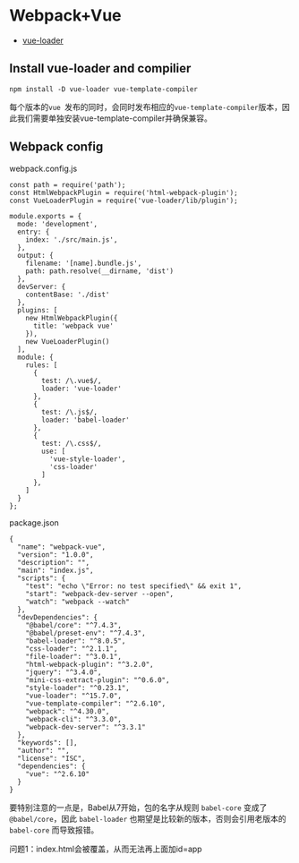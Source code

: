 # Webpack+Vue 

- [vue-loader](https://vue-loader.vuejs.org/)


## Install vue-loader and compilier
```
npm install -D vue-loader vue-template-compiler
```

每个版本的`vue `发布的同时，会同时发布相应的`vue-template-compiler`版本，因此我们需要单独安装vue-template-compiler并确保兼容。

## Webpack config

webpack.config.js

```
const path = require('path');
const HtmlWebpackPlugin = require('html-webpack-plugin');
const VueLoaderPlugin = require('vue-loader/lib/plugin');

module.exports = {
  mode: 'development',
  entry: {
    index: './src/main.js',
  },
  output: {
    filename: '[name].bundle.js',
    path: path.resolve(__dirname, 'dist')
  },
  devServer: {
    contentBase: './dist'
  },
  plugins: [
    new HtmlWebpackPlugin({
      title: 'webpack vue'
    }),
    new VueLoaderPlugin()
  ],
  module: {
    rules: [
      {
        test: /\.vue$/,
        loader: 'vue-loader'
      },
      {
        test: /\.js$/,
        loader: 'babel-loader'
      },
      {
        test: /\.css$/,
        use: [
          'vue-style-loader',
          'css-loader'
        ]
      },
    ]
  }
};

```

package.json

```
{
  "name": "webpack-vue",
  "version": "1.0.0",
  "description": "",
  "main": "index.js",
  "scripts": {
    "test": "echo \"Error: no test specified\" && exit 1",
    "start": "webpack-dev-server --open",
    "watch": "webpack --watch"
  },
  "devDependencies": {
    "@babel/core": "^7.4.3",
    "@babel/preset-env": "^7.4.3",
    "babel-loader": "^8.0.5",
    "css-loader": "^2.1.1",
    "file-loader": "^3.0.1",
    "html-webpack-plugin": "^3.2.0",
    "jquery": "^3.4.0",
    "mini-css-extract-plugin": "^0.6.0",
    "style-loader": "^0.23.1",
    "vue-loader": "^15.7.0",
    "vue-template-compiler": "^2.6.10",
    "webpack": "^4.30.0",
    "webpack-cli": "^3.3.0",
    "webpack-dev-server": "^3.3.1"
  },
  "keywords": [],
  "author": "",
  "license": "ISC",
  "dependencies": {
    "vue": "^2.6.10"
  }
}
```

要特别注意的一点是，Babel从7开始，包的名字从规则 `babel-core` 变成了 `@babel/core`，因此 `babel-loader` 也期望是比较新的版本，否则会引用老版本的 `babel-core` 而导致报错。


问题1：index.html会被覆盖，从而无法再上面加id=app


